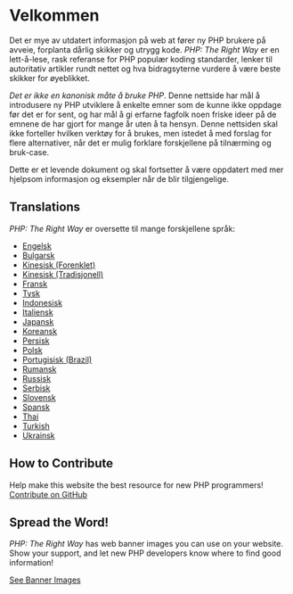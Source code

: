 # Velkommen

Det er mye av utdatert informasjon på web at fører ny PHP brukere på avveie,
forplanta dårlig skikker og utrygg kode. _PHP: The Right Way_ er en lett-å-lese, rask
referanse for PHP populær koding standarder, lenker til autoritativ artikler rundt nettet
og hva bidragsyterne vurdere å være beste skikker for øyeblikket.

_Det er ikke en kanonisk måte å bruke PHP_. Denne nettside har mål å introdusere ny PHP
utviklere å enkelte emner som de kunne ikke oppdage før det er for sent, og har mål å
gi erfarne fagfolk noen friske ideer på de emnene de har gjort for mange år uten å ta hensyn. Denne nettsiden skal ikke forteller hvilken verktøy for å brukes, men istedet å med forslag for flere alternativer, når det er mulig forklare forskjellene på tilnærming og bruk-case.

Dette er et levende dokument og skal fortsetter å være oppdatert med mer hjelpsom
informasjon og eksempler når de blir tilgjengelige.

## Translations

_PHP: The Right Way_ er oversette til mange forskjellene språk:

* [Engelsk](http://www.phptherightway.com)
* [Bulgarsk](http://bg.phptherightway.com/)
* [Kinesisk (Forenklet)](http://laravel-china.github.io/php-the-right-way/)
* [Kinesisk (Tradisjonell)](http://laravel-taiwan.github.io/php-the-right-way)
* [Fransk](http://eilgin.github.io/php-the-right-way/)
* [Tysk](http://rwetzlmayr.github.io/php-the-right-way/)
* [Indonesisk](http://id.phptherightway.com/)
* [Italiensk](http://it.phptherightway.com/)
* [Japansk](http://ja.phptherightway.com)
* [Koreansk](http://modernpug.github.io/php-the-right-way/)
* [Persisk](http://novid.github.io/php-the-right-way/)
* [Polsk](http://pl.phptherightway.com/)
* [Portugisisk (Brazil)](http://br.phptherightway.com/)
* [Rumansk](https://bgui.github.io/php-the-right-way/)
* [Russisk](http://getjump.github.io/ru-php-the-right-way)
* [Serbisk](http://phpsrbija.github.io/php-the-right-way/)
* [Slovensk](http://sl.phptherightway.com)
* [Spansk](http://phpdevenezuela.github.io/php-the-right-way/)
* [Thai](https://apzentral.github.io/php-the-right-way/)
* [Turkish](http://hkulekci.github.io/php-the-right-way/)
* [Ukrainsk](http://iflista.github.com/php-the-right-way/)

## How to Contribute

Help make this website the best resource for new PHP programmers! [Contribute on GitHub][1]

## Spread the Word!

_PHP: The Right Way_ has web banner images you can use on your website. Show your support, and let new PHP developers
know where to find good information!

[See Banner Images][2]

[1]: https://github.com/codeguy/php-the-right-way/tree/gh-pages
[2]: /banners.html
